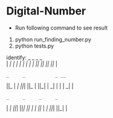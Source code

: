 # Digital-Number

* Run following command to see result

1. python run_finding_number.py
2. python tests.py

identify:
    _     _     _     _     
  | _|  | _|  | _|  | _|  |
  ||_   ||_   ||_   ||_   |

    _     _           _ __  
  ||_   | _|  ||_|  ||_   |
  ||_|  | _|  |  |  | _|  |

    _     _     _     _     
  | _|  ||_|  ||_|  || |  |
  ||_   | _|  ||_|  ||_|  |
